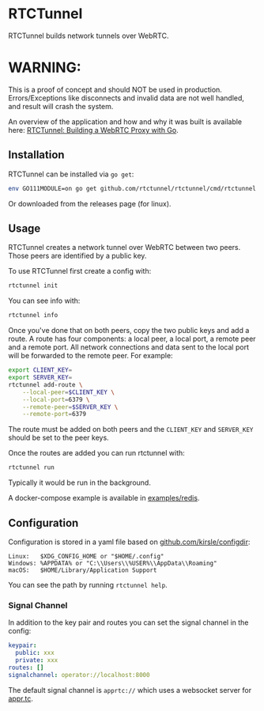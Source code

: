 # RTCTunnel

RTCTunnel builds network tunnels over WebRTC.

# WARNING:
This is a proof of concept and should NOT be used in production. Errors/Exceptions like disconnects and invalid data are not well handled, and result will crash the system.

An overview of the application and how and why it was built is available here: [RTCTunnel: Building a WebRTC Proxy with Go](http://www.doxsey.net/blog/rtctunnel--building-a-webrtc-proxy-with-go).

## Installation

RTCTunnel can be installed via `go get`:

```bash
env GO111MODULE=on go get github.com/rtctunnel/rtctunnel/cmd/rtctunnel
```

Or downloaded from the releases page (for linux).

## Usage

RTCTunnel creates a network tunnel over WebRTC between two peers. Those peers are identified by a public key. 

To use RTCTunnel first create a config with:

```bash
rtctunnel init
```

You can see info with:

```bash
rtctunnel info
```

Once you've done that on both peers, copy the two public keys and add a route. A route has four components: a local peer, a local port, a remote peer and a remote port. All network connections and data sent to the local port will be forwarded to the remote peer. For example:

```bash
export CLIENT_KEY=
export SERVER_KEY=
rtctunnel add-route \
    --local-peer=$CLIENT_KEY \
    --local-port=6379 \
    --remote-peer=$SERVER_KEY \
    --remote-port=6379
```

The route must be added on both peers and the `CLIENT_KEY` and `SERVER_KEY` should be set to the peer keys.

Once the routes are added you can run rtctunnel with:

```bash
rtctunnel run
```

Typically it would be run in the background.

A docker-compose example is available in [examples/redis](https://github.com/rtctunnel/rtctunnel/tree/master/examples/redis).

## Configuration 

Configuration is stored in a yaml file based on [github.com/kirsle/configdir](https://github.com/kirsle/configdir):

```text
Linux:   $XDG_CONFIG_HOME or "$HOME/.config"
Windows: %APPDATA% or "C:\\Users\\%USER%\\AppData\\Roaming"
macOS:   $HOME/Library/Application Support
```

You can see the path by running `rtctunnel help`.

### Signal Channel

In addition to the key pair and routes you can set the signal channel in the config:

```yaml
keypair:
  public: xxx
  private: xxx
routes: []
signalchannel: operator://localhost:8000
```

The default signal channel is `apprtc://` which uses a websocket server for [appr.tc](appr.tc).
